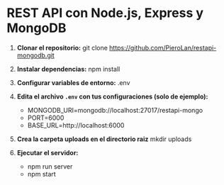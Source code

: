 # REST API con Node.js, Express y MongoDB

1. **Clonar el repositorio:**
git clone https://github.com/PieroLan/restapi-mongodb.git

2. **Instalar dependencias:**
npm install

3. **Configurar variables de entorno:**
.env

4. **Edita el archivo `.env` con tus configuraciones (solo de ejemplo):**

    - MONGODB_URI=mongodb://localhost:27017/restapi-mongo
    - PORT=6000
    - BASE_URL=http://localhost:6000

5. **Crea la carpeta uploads en el directorio raiz**
mkdir uploads

1. **Ejecutar el servidor:**
    - npm run server
    - npm start